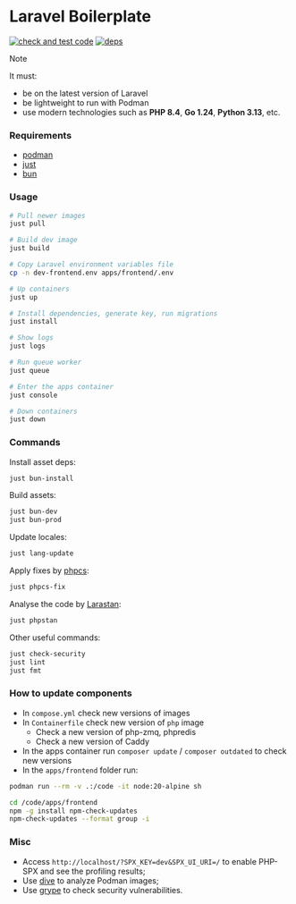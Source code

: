 # Laravel Boilerplate

[![check and test code](https://github.com/egorsmkv/laravel-boilerplate/actions/workflows/check-and-test.yml/badge.svg)](https://github.com/egorsmkv/laravel-boilerplate/actions/workflows/check-and-test.yml)
[![deps](https://github.com/egorsmkv/laravel-boilerplate/actions/workflows/dependabot/dependabot-updates/badge.svg)](https://github.com/egorsmkv/laravel-boilerplate/actions/workflows/dependabot/dependabot-updates)

> [!NOTE]
> It must:
> - be on the latest version of Laravel
> - be lightweight to run with Podman
> - use modern technologies such as **PHP 8.4**, **Go 1.24**, **Python 3.13**, etc.

### Requirements

- [podman](https://github.com/moby/moby)
- [just](https://github.com/casey/just)
- [bun](https://bun.sh)

### Usage

```bash
# Pull newer images
just pull

# Build dev image
just build

# Copy Laravel environment variables file
cp -n dev-frontend.env apps/frontend/.env

# Up containers
just up

# Install dependencies, generate key, run migrations
just install

# Show logs
just logs

# Run queue worker
just queue

# Enter the apps container
just console

# Down containers
just down
```

### Commands

Install asset deps:

```bash
just bun-install
```

Build assets:

```bash
just bun-dev
just bun-prod
```

Update locales:

```bash
just lang-update
```

Apply fixes by [phpcs](https://github.com/squizlabs/PHP_CodeSniffer):

```bash
just phpcs-fix
```

Analyse the code by [Larastan](https://github.com/larastan/larastan):

```bash
just phpstan
```

Other useful commands:

```bash
just check-security
just lint
just fmt
```

### How to update components

- In `compose.yml` check new versions of images
- In `Containerfile` check new version of `php` image
  - Check a new version of php-zmq, phpredis
  - Check a new version of Caddy
- In the apps container run `composer update` / `composer outdated` to check new versions
- In the `apps/frontend` folder run:

```bash
podman run --rm -v .:/code -it node:20-alpine sh

cd /code/apps/frontend
npm -g install npm-check-updates
npm-check-updates --format group -i
```

### Misc

- Access `http://localhost/?SPX_KEY=dev&SPX_UI_URI=/` to enable PHP-SPX and see the profiling results;
- Use [dive](https://github.com/wagoodman/dive) to analyze Podman images;
- Use [grype](https://github.com/anchore/grype) to check security vulnerabilities.

